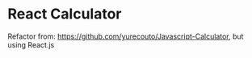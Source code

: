 # React Calculator

Refactor from: https://github.com/yurecouto/Javascript-Calculator, but using React.js
